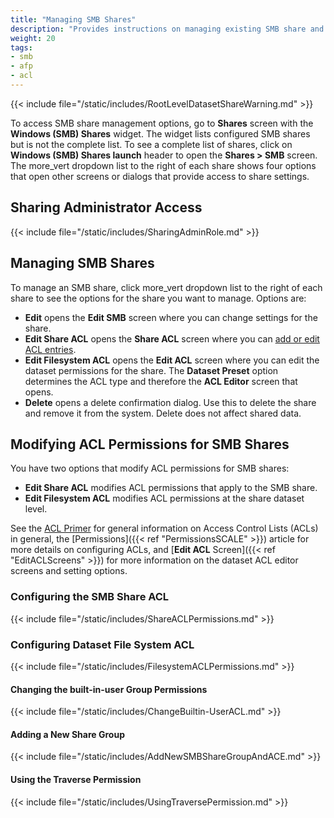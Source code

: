 ```yaml
---
title: "Managing SMB Shares"
description: "Provides instructions on managing existing SMB share and dataset ACL permissions."
weight: 20
tags:
- smb
- afp
- acl
---
```



{{< include file="/static/includes/RootLevelDatasetShareWarning.md" >}}

To access SMB share management options, go to **Shares** screen with the **Windows (SMB) Shares** widget.
The widget lists configured SMB shares but is not the complete list.
To see a complete list of shares, click on **Windows (SMB) Shares <span class="material-icons">launch</span>** header to open the **Shares > SMB** screen.
The <span class="material-icons">more_vert</span> dropdown list to the right of each share shows four options that open other screens or dialogs that provide access to share settings.

## Sharing Administrator Access

{{< include file="/static/includes/SharingAdminRole.md" >}}

## Managing SMB Shares

To manage an SMB share, click <span class="material-icons">more_vert</span> dropdown list to the right of each share to see the options for the share you want to manage. Options are:

* **Edit** opens the **Edit SMB** screen where you can change settings for the share.
* **Edit Share ACL** opens the **Share ACL** screen where you can [add or edit ACL entries](#configuring-smb-share-acl).
* **Edit Filesystem ACL** opens the **Edit ACL** screen where you can edit the dataset permissions for the share.
  The **Dataset Preset** option determines the ACL type and therefore the **ACL Editor** screen that opens.
* **Delete** opens a delete confirmation dialog. Use this to delete the share and remove it from the system. Delete does not affect shared data.

## Modifying ACL Permissions for SMB Shares

You have two options that modify ACL permissions for SMB shares:
* **Edit Share ACL** modifies ACL permissions that apply to the SMB share.
* **Edit Filesystem ACL** modifies ACL permissions at the share dataset level.

See the [ACL Primer](https://www.truenas.com/docs/references/aclprimer/) for general information on Access Control Lists (ACLs) in general, the [Permissions]({{< ref "PermissionsSCALE" >}}) article for more details on configuring ACLs, and [**Edit ACL** Screen]({{< ref "EditACLScreens" >}}) for more information on the dataset ACL editor screens and setting options.

### Configuring the SMB Share ACL

{{< include file="/static/includes/ShareACLPermissions.md" >}}

### Configuring Dataset File System ACL

{{< include file="/static/includes/FilesystemACLPermissions.md" >}}

#### Changing the built-in-user Group Permissions

{{< include file="/static/includes/ChangeBuiltin-UserACL.md" >}}

#### Adding a New Share Group

{{< include file="/static/includes/AddNewSMBShareGroupAndACE.md" >}}

#### Using the Traverse Permission

{{< include file="/static/includes/UsingTraversePermission.md" >}}
